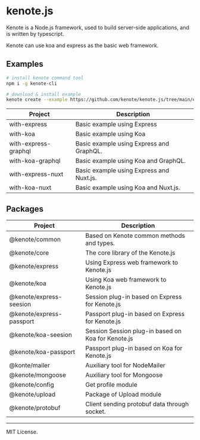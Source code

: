# kenote.js

Kenote is a Node.js framework, used to build server-side applications, and is written by typescript.

Kenote can use koa and express as the basic web framework.

## Examples

```bash
# install kenote command tool
npm i -g kenote-cli

# download & install example
kenote create --example https://github.com/kenote/kenote.js/tree/main/examples/<example-name> <dir-path>
```

| Project | Description |
|----|----|
| with-express | Basic example using Express |
| with-koa | Basic example using Koa |
| with-express-graphql | Basic example using Express and GraphQL. |
| with-koa-graphql | Basic example using Koa and GraphQL. |
| with-express-nuxt | Basic example using Express and Nuxt.js. |
| with-koa-nuxt | Basic example using Koa and Nuxt.js. |

## Packages

| Project | Description |
|----|----|
| @kenote/common | Based on Kenote common methods and types. |
| @kenote/core | The core library of the Kenote.js |
| @kenote/express | Using Express web framework to Kenote.js |
| @kenote/koa | Using Koa web framework to Kenote.js |
| @kenote/express-seesion | Session plug-in based on Express for Kenote.js |
| @kenote/express-passport | Passport plug-in based on Express for Kenote.js |
| @kenote/koa-seesion | Session Session plug-in based on Koa for Kenote.js |
| @kenote/koa-passport | Passport plug-in based on Koa for Kenote.js |
| @konte/mailer | Auxiliary tool for NodeMailer |
| @kenote/mongoose | Auxiliary tool for Mongoose |
| @kenote/config | Get profile module |
| @kenote/upload | Package of Upload module |
| @kenote/protobuf | Client sending protobuf data through socket. |

---
MIT License.